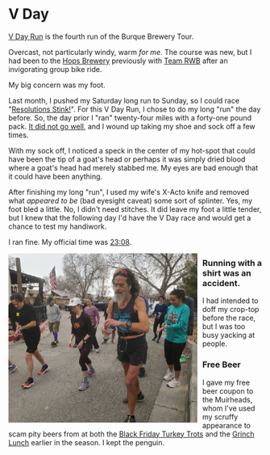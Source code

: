 # V Day

[V Day Run](https://www.facebook.com/events/5573661939381690) is the fourth
run of the Burque Brewery Tour.

Overcast, not particularly windy, warm _for me_. The course was new,
but I had been to the [Hops Brewery](https://www.hopsbrewery.com/)
previously with [Team RWB](https://about.teamrwb.org/) after an
invigorating group bike ride.


My big concern was my foot.

Last month, I pushed my Saturday long run to Sunday, so I could race
"[Resolutions Stink!](./resolutions-stink.md)".  For this V Day Run, I
chose to do my long "run" the day before. So, the day prior I "ran"
twenty-four miles with a forty-one pound pack. [It did not go
well](https://www.strava.com/activities/8616423028), and I wound up
taking my shoe and sock off a few times.

With my sock off, I noticed a speck in the center of my hot-spot that
could have been the tip of a goat's head or perhaps it was simply
dried blood where a goat's head had merely stabbed me.  My eyes are
bad enough that it could have been anything.

After finishing my long "run", I used my wife's X-Acto knife and
removed what _appeared to be_ (bad eyesight caveat) some
sort of splinter. Yes, my foot bled a little.  No, I didn't need
stitches.  It did leave my foot a little tender, but I knew that the
following day I'd have the V Day race and would get a chance to test
my handiwork.

I ran fine. My official time was
[23:08](https://www.webscorer.com/racedetails?raceid=306559&did=371483).

<img src="v-day/on-my-mark.jpg"
     title="On My Mark"
     height=335.5px
     width=375px
     alt="deadhead, starting his GPS watch"
     style="float: left; margin-right: 10px;" />

### Running with a shirt was an accident.

I had intended to doff my crop-top before the race, but I was too busy
yacking at people.

### Free Beer

I gave my free beer coupon to the Muirheads, whom I've used my scruffy
appearance to scam pity beers from at both the [Black Friday Turkey
Trots](../2022/black_friday.md) and the [Grinch
Lunch](../2022/grinch_lunch.md) earlier in the season. I kept the
penguin.
